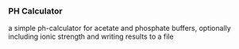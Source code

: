 ### PH Calculator
a simple ph-calculator for acetate and phosphate buffers, optionally including ionic strength and writing results to a file